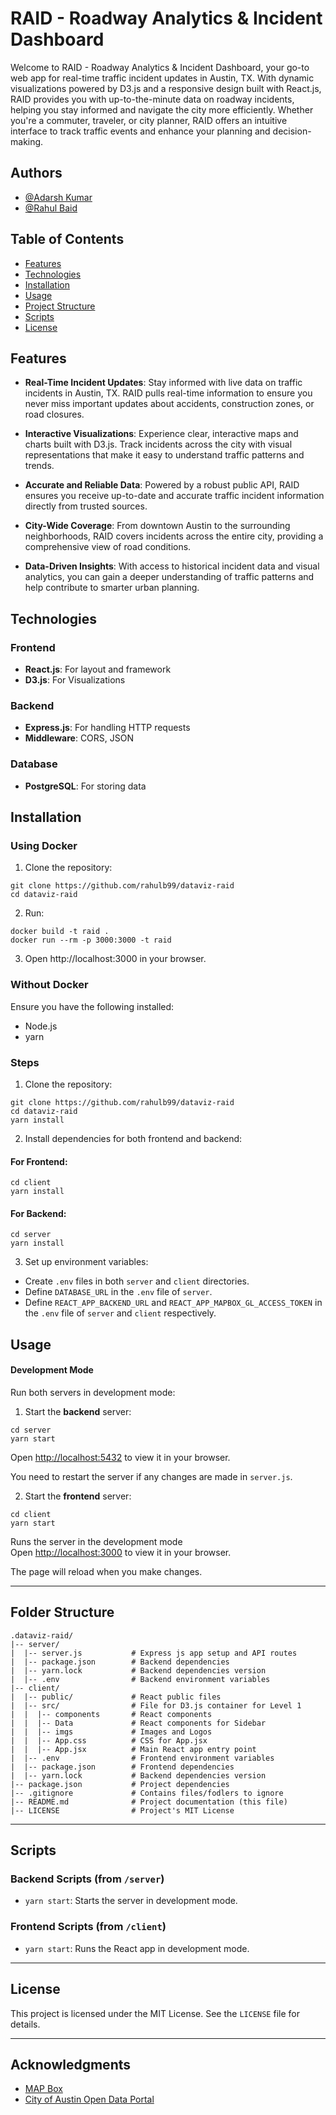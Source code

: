 # RAID - Roadway Analytics & Incident Dashboard
Welcome to RAID - Roadway Analytics & Incident Dashboard, your go-to web app for real-time traffic incident updates in Austin, TX. With dynamic visualizations powered by D3.js and a responsive design built with React.js, RAID provides you with up-to-the-minute data on roadway incidents, helping you stay informed and navigate the city more efficiently. Whether you're a commuter, traveler, or city planner, RAID offers an intuitive interface to track traffic events and enhance your planning and decision-making.


## Authors
- [@Adarsh Kumar](https://github.com/adarsh-k-tiwari/)
- [@Rahul Baid](https://github.com/rahulb99/)


## Table of Contents
- [Features](#features)
- [Technologies](#technologies)
- [Installation](#installation)
- [Usage](#usage)
- [Project Structure](#project-structure)
- [Scripts](#scripts)
- [License](#license)


## Features
- **Real-Time Incident Updates**: Stay informed with live data on traffic incidents in Austin, TX. RAID pulls real-time information to ensure you never miss important updates about accidents, construction zones, or road closures.

- **Interactive Visualizations**: Experience clear, interactive maps and charts built with D3.js. Track incidents across the city with visual representations that make it easy to understand traffic patterns and trends.

- **Accurate and Reliable Data**: Powered by a robust public API, RAID ensures you receive up-to-date and accurate traffic incident information directly from trusted sources.

- **City-Wide Coverage**: From downtown Austin to the surrounding neighborhoods, RAID covers incidents across the entire city, providing a comprehensive view of road conditions.

- **Data-Driven Insights**: With access to historical incident data and visual analytics, you can gain a deeper understanding of traffic patterns and help contribute to smarter urban planning.

## Technologies
### Frontend
- **React.js**: For layout and framework
- **D3.js**: For Visualizations

### Backend
- **Express.js**: For handling HTTP requests
- **Middleware**: CORS, JSON

### Database
- **PostgreSQL**: For storing data


## Installation
### Using Docker
1. Clone the repository:
```
git clone https://github.com/rahulb99/dataviz-raid
cd dataviz-raid
```

2. Run:
```
docker build -t raid .
docker run --rm -p 3000:3000 -t raid
```

3. Open http://localhost:3000 in your browser.


### Without Docker
Ensure you have the following installed:
* Node.js
* yarn

### Steps
1. Clone the repository:
```
git clone https://github.com/rahulb99/dataviz-raid
cd dataviz-raid
yarn install
```

2. Install dependencies for both frontend and backend:
#### For Frontend:
```
cd client
yarn install
```

#### For Backend:
```
cd server
yarn install
```

3. Set up environment variables:
- Create `.env` files in both `server` and `client` directories.
- Define `DATABASE_URL` in the `.env` file of `server`.
- Define `REACT_APP_BACKEND_URL` and `REACT_APP_MAPBOX_GL_ACCESS_TOKEN` in the `.env` file of `server` and `client` respectively.

## Usage
#### Development Mode
Run both servers in development mode:
1. Start the **backend** server:
```
cd server
yarn start
```
Open [http://localhost:5432](http://localhost:5432) to view it in your browser.

You need to restart the server if any changes are made in `server.js`.

2. Start the **frontend** server:
```
cd client
yarn start
```

Runs the server in the development mode\
Open [http://localhost:3000](http://localhost:3000) to view it in your browser.

The page will reload when you make changes.


---
## Folder Structure

```
.dataviz-raid/
|-- server/  
|  |-- server.js           # Express js app setup and API routes
|  |-- package.json        # Backend dependencies
|  |-- yarn.lock           # Backend dependencies version
|  |-- .env                # Backend environment variables
|-- client/                
|  |-- public/             # React public files
|  |-- src/                # File for D3.js container for Level 1
|  |  |-- components       # React components
|  |  |-- Data             # React components for Sidebar
|  |  |-- imgs             # Images and Logos
|  |  |-- App.css          # CSS for App.jsx
|  |  |-- App.jsx          # Main React app entry point
|  |-- .env                # Frontend environment variables
|  |-- package.json        # Frontend dependencies
|  |-- yarn.lock           # Backend dependencies version
|-- package.json           # Project dependencies
|-- .gitignore             # Contains files/fodlers to ignore
|-- README.md              # Project documentation (this file)
|-- LICENSE                # Project's MIT License
```

---


## Scripts

### Backend Scripts (from `/server`)
- `yarn start`: Starts the server in development mode.

### Frontend Scripts (from `/client`)
- `yarn start`: Runs the React app in development mode.

---

## License

This project is licensed under the MIT License. See the `LICENSE` file for details.

---

## Acknowledgments

- [MAP Box](https://www.mapbox.com/)
- [City of Austin Open Data Portal](https://data.austintexas.gov/)
